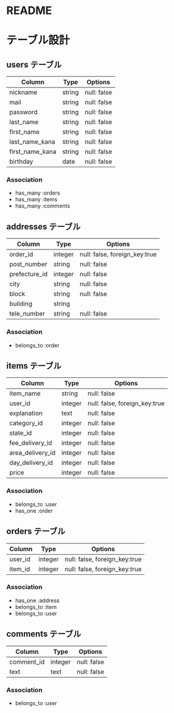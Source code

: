 # README

# テーブル設計

## users テーブル

| Column         | Type   | Options     |
| ---------------| ------ | ----------- |
| nickname       | string | null: false |
| mail           | string | null: false |
| password       | string | null: false |
| last_name      | string | null: false |
| first_name     | string | null: false |
| last_name_kana | string | null: false |
| first_name_kana| string | null: false |
| birthday       | date   | null: false |


### Association

- has_many :orders
- has_many :items
- has_many :comments


## addresses テーブル

| Column          | Type   | Options                         |
| ----------------| ------ | --------------------------------|
| order_id        | integer| null: false, foreign_key:true   |
| post_number     | string | null: false                     |
| prefecture_id   | integer| null: false                     |
| city            | string | null: false                     |
| block           | string | null: false                     |
| building        | string |                                 |
| tele_number     | string | null: false                     |


### Association

- belongs_to :order



## items テーブル

| Column          | Type   | Options                        |
| ----------------| ------ | ------------------------------ |
| item_name       | string | null: false                    |
| user_id         | integer| null: false, foreign_key:true  |
| explanation     | text   | null: false                    |
| category_id     | integer| null: false                    |
| state_id        | integer| null: false                    |
| fee_delivery_id | integer| null: false                    |
| area_delivery_id| integer| null: false                    |
| day_delivery_id | integer| null: false                    |
| price           | integer| null: false                    |


### Association

- belongs_to :user
- has_one :order

## orders テーブル

| Column        | Type       | Options                       |
| ------------- | ---------- | ------------------------------|
| user_id       | integer    | null: false, foreign_key:true |
| item_id       | integer    | null: false, foreign_key:true |


### Association

- has_one :address
- belongs_to :item
- belongs_to :user



## comments テーブル

| Column     | Type       | Options     |
| ---------- | ---------- | ------------|
| comment_id | integer    | null: false |
| text       | text       | null: false |

### Association

- belongs_to :user

